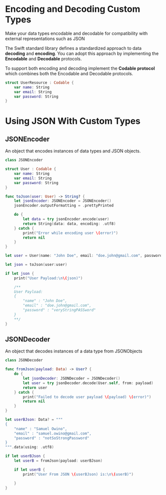 # Encoding and Decoding Custom Types

Make your data types encodable and decodable for compatibility with external representations such as JSON

The Swift standard library defines a standardized approach to data **decoding** and **encoding**. You can adopt this approach by implementing the **Encodable** and **Decodable** protocols.

To support both encoding and decoding implement the **Codable protocol** which combines both the Encodable and Decodable protocols.

```swift
struct UserResource : Codable {
    var name: String
    var email: String
    var password: String
}
```

# Using JSON With Custom Types

## JSONEncoder

An object that encodes instances of data types and JSON objects.

```swift
class JSONEncoder
```

```swift
struct User : Codable {
    var name: String
    var email: String
    var password: String
}

func toJson(user: User) -> String? {
    let jsonEncoder: JSONEncoder = JSONEncoder()
    jsonEncoder.outputFormatting = .prettyPrinted

    do {
        let data = try jsonEncoder.encode(user)
        return String(data: data, encoding: .utf8)
    } catch {
        print("Error while encoding user \(error)")
        return nil
    }
}

let user = User(name: "John Doe", email: "doe.john@gmail.com", password: "veryStringPASSword")

let json = toJson(user:user)

if let json {
    print("User Payload:\n\(json)")

    /**
    User Payload:
    {
        "name" : "John Doe",
        "email" : "doe.john@gmail.com",
        "password" : "veryStringPASSword"
    }
    **/
}
```

## JSONDecoder

An object that decodes instances of a data type from JSONObjects

```swift
class JSONDecoder
```

```swift
func fromJson(payload: Data) -> User? {
    do {
        let jsonDecoder: JSONDecoder = JSONDecoder()
        let user = try jsonDecoder.decode(User.self, from: payload)
        return user
    } catch {
        print("Failed to decode user payload \(payload) \(error)")
        return nil
    }
}

let userBJson: Data? = """
{
    "name" : "Samuel Owino",
    "email" : "samuel.owino@gmail.com",
    "password" : "notSoStrongPassword"
}
""".data(using: .utf8)

if let userBJson {
    let userB = fromJson(payload: userBJson)

    if let userB {
        print("User From JSON \(userBJson) is:\n\(userB)")

    }
}
```


